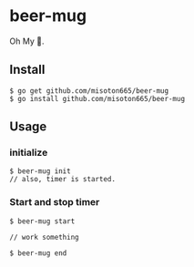 # beer-mug

Oh My 🍺.

## Install

```
$ go get github.com/misoton665/beer-mug
$ go install github.com/misoton665/beer-mug
```

## Usage

### initialize

```
$ beer-mug init
// also, timer is started.
```

### Start and stop timer

```
$ beer-mug start

// work something

$ beer-mug end
```